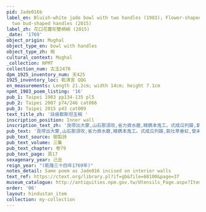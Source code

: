 ```yaml
---
pid: Jade016b
label_en: Bluish-white jade bowl with two handles (1983); Flower-shaped bowl with
  two bud-shaped handles (2015)
label_zh: 花口花蕾形雙柄碗 (2015)
_date: '1769'
object_origin: Mughal
object_type_en: bowl with handles
object_type_zh: 椀
cultural_context: Mughal
_collection: NPMT
collection_num: 古玉2470
dpm_1925_inventory_num: 天425
1925_inventory_loc: 乾清宮 QQG
en_measurements: Length 21.2cm; width 14cm; height 7.1cm
npmt_1983_poem_listing: '16'
pub_1: Taipei 1983 pp134-135 pl5
pub_2: Taipei 2007 p74/246 cat066
pub_3: Taipei 2015 p43 cat009
text_title_zh: '詠痕都斯坦玉椀 '
inscription_position: Inner wall
inscription_text_zh: '良璆出大蒙,山石那須攻,省力資水磨,精鐫本鬼工。式成瓜列瓣,氣吐草垂虹,曾未三朡伐,貢原西旅同。 '
pub_text: '良璆出大蒙,山石那須攻,省力資水磨,精鐫本鬼工。式成瓜列瓣,氣吐草垂虹,曾未三朡伐(平定回部師未至痕都斯坦),貢原西旅同。 '
pub_text_source: 御製詩
pub_text_volume: 三集
pub_text_chapter: 卷79
pub_text_page: 頁17
sexagenary_year: 己丑
reign_year: "(乾隆三十四年1769年)"
notes_detail: Same poem as Jade016 incised on interior walls
text_ref: https://ctext.org/library.pl?if=gb&file=68100&page=37
museum_catalogue: http://antiquities.npm.gov.tw/Utensils_Page.aspx?ItemId=52890
order: '06'
layout: hindustan_item
collection: my-collection
---
```


